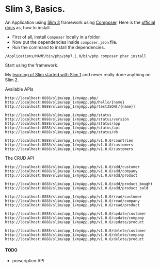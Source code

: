 Slim 3, Basics.
===============

An Application using [Slim 3][1] framework using [Composer][3]. Here is the [official docs][2] as, how to install.

 - First of all, install `Composer` locally in a folder.
 - Now put the dependencies inside `composer.json` file.
 - Run the command to install the dependencies.

```
/Applications/MAMP/bin/php/php7.1.0/bin/php composer.phar install
```
Start using the framework.

My [learning of Slim started with Slim 1][4] and never really done anything on Slim 2.


Available APIs

```
http://localhost:8888/slim/app_1/myApp.php/
http://localhost:8888/slim/app_1/myApp.php/hello/{name}
http://localhost:8888/slim/app_1/myApp.php/testJSON[/{name}]

http://localhost:8888/slim/app_1/myApp.php/status
http://localhost:8888/slim/app_1/myApp.php/status/version
http://localhost:8888/slim/app_1/myApp.php/status/app
http://localhost:8888/slim/app_1/myApp.php/status/api
http://localhost:8888/slim/app_1/myApp.php/status/db

http://localhost:8888/slim/app_1/myApp.php/v1.0.0/countries
http://localhost:8888/slim/app_1/myApp.php/v1.0.0/customers
http://localhost:8888/slim/app_1/myApp.php/v1.0.0/customers
```

The CRUD API

```
http://localhost:8888/slim/app_1/myApp.php/v1.0.0/add/customer
http://localhost:8888/slim/app_1/myApp.php/v1.0.0/add/company
http://localhost:8888/slim/app_1/myApp.php/v1.0.0/add/product

http://localhost:8888/slim/app_1/myApp.php/v1.0.0/add/product_bought
http://localhost:8888/slim/app_1/myApp.php/v1.0.0/add/product_sold

http://localhost:8888/slim/app_1/myApp.php/v1.0.0/read/customer
http://localhost:8888/slim/app_1/myApp.php/v1.0.0/read/company
http://localhost:8888/slim/app_1/myApp.php/v1.0.0/read/product

http://localhost:8888/slim/app_1/myApp.php/v1.0.0/update/customer
http://localhost:8888/slim/app_1/myApp.php/v1.0.0/update/company
http://localhost:8888/slim/app_1/myApp.php/v1.0.0/update/product

http://localhost:8888/slim/app_1/myApp.php/v1.0.0/delete/customer
http://localhost:8888/slim/app_1/myApp.php/v1.0.0/delete/company
http://localhost:8888/slim/app_1/myApp.php/v1.0.0/delete/product

```

#### TODO

 - prescription API




 [1]: https://www.slimframework.com/
 [2]: https://www.slimframework.com/docs/start/installation.html
 [3]: https://getcomposer.org
 [4]: https://github.com/saumya/slimCraft